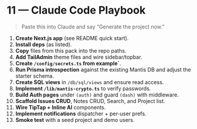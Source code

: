# 11 — Claude Code Playbook

> Paste this into Claude and say “Generate the project now.”

1) **Create Next.js app** (see README quick start).
2) **Install deps** (as listed).
3) **Copy** files from this pack into the repo paths.
4) **Add TailAdmin** theme files and wire sidebar/topbar.
5) **Create `/config/secrets.ts` from example`**.
6) **Run Prisma introspection** against the existing Mantis DB and adjust the starter schema.
7) **Create SQL views** in `/db/sql/views` and ensure read access.
8) **Implement `/lib/mantis-crypto.ts`** to verify passwords.
9) **Build Auth pages** under `(auth)` and guard `(dash)` with middleware.
10) **Scaffold Issues CRUD**, Notes CRUD, Search, and Project list.
11) **Wire TipTap + Inline AI** components.
12) **Implement notifications** dispatcher + per-user prefs.
13) **Smoke test** with a seed project and demo users.
